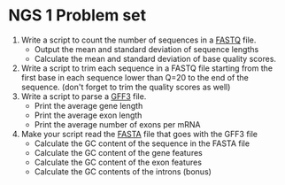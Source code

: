 NGS 1 Problem set
=================

1. Write a script to count the number of sequences in a [FASTQ](https://raw.githubusercontent.com/srobb1/pfb2017/master/files/err.txt) file.
	- Output the mean and standard deviation of sequence lengths
   	- Calculate the mean and standard deviation of base quality scores.
2. Write a script to trim each sequence in a FASTQ file starting from the first base in each sequence lower than Q=20 to the end of the sequence. (don't forget to trim the quality scores as well)
3. Write a script to parse a [GFF3](https://raw.githubusercontent.com/srobb1/pfb2017/master/files/err.txt) file.
	- Print the average gene length
	- Print the average exon length
	- Print the average number of exons per mRNA
4. Make your script read the [FASTA](https://raw.githubusercontent.com/srobb1/pfb2017/master/files/err.txt) file that goes with the GFF3 file
   	- Calculate the GC content of the sequence in the FASTA file
	- Calculate the GC content of the gene features
	- Calculate the GC content of the exon features
	- Calculate the GC contents of the introns (bonus)
	
